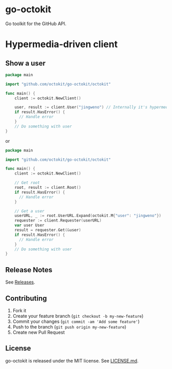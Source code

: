 # go-octokit

Go toolkit for the GitHub API.

# Hypermedia-driven client

## Show a user

```go
package main

import "github.com/octokit/go-octokit/octokit"

func main() {
    client := octokit.NewClient()

    user, result := client.User("jingweno") // Internally it's hypermedia-driven
    if result.HasError() {
      // Handle error
    }
    // Do something with user
}
```

or

```go
package main

import "github.com/octokit/go-octokit/octokit"

func main() {
    client := octokit.NewClient()

    // Get root
    root, result := client.Root()
    if result.HasError() {
      // Handle error
    }

    // Get a user
    userURL, _ := root.UserURL.Expand(octokit.M{"user": "jingweno"})
    requester := client.Requester(userURL)
    var user User
    result = requester.Get(&user)
    if result.HasError() {
      // Handle error
    }
    // Do something with user
}
```

## Release Notes

See [Releases](https://github.com/octokit/go-octokit/releases).

## Contributing

1. Fork it
2. Create your feature branch (`git checkout -b my-new-feature`)
3. Commit your changes (`git commit -am 'Add some feature'`)
4. Push to the branch (`git push origin my-new-feature`)
5. Create new Pull Request

## License

go-octokit is released under the MIT license. See
[LICENSE.md](https://github.com/octokit/go-octokit/blob/master/LICENSE.md).
